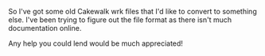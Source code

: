 So I've got some old Cakewalk wrk files that I'd like to convert to something else. I've been trying to figure out the file format as there isn't much documentation online.

Any help you could lend would be much appreciated!